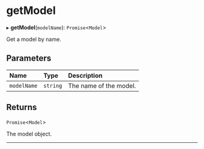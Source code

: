 # getModel


▸ **getModel**(`modelName`): `Promise`\<``Model``\>

Get a model by name.

## Parameters

| Name | Type | Description |
| :------ | :------ | :------ |
| `modelName` | `string` | The name of the model. |

## Returns

`Promise`\<``Model``\>

The model object.

___
